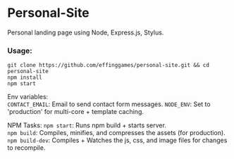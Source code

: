 Personal-Site
=================

Personal landing page using Node, Express.js, Stylus.

### Usage:

```
git clone https://github.com/effinggames/personal-site.git && cd personal-site
npm install
npm start
```
Env variables:  
`CONTACT_EMAIL`: Email to send contact form messages.
`NODE_ENV`: Set to 'production' for multi-core + template caching.


NPM Tasks:
`npm start`: Runs npm build + starts server.  
`npm build`: Compiles, minifies, and compresses the assets (for production).  
`npm build-dev`: Compiles + Watches the js, css, and image files for changes to recompile.
